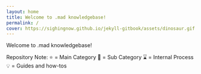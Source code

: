 ```yaml
---
layout: home
title: Welcome to .mad knowledgebase!
permalink: /
cover: https://sighingnow.github.io/jekyll-gitbook/assets/dinosaur.gif
---
```

Welcome to .mad knowledgebase!

Repository Note:
⭐ = Main Category
📌 = Sub Category
⌛  = Internal Process
💡 =  Guides and how-tos